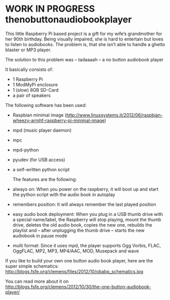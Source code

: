 WORK IN PROGRESS
thenobuttonaudiobookplayer
===========================

This little Raspberry Pi based project is a gift for my wife’s grandmother for her 90th birthday. Being visually impaired, she is hard to entertain but loves to listen to audiobooks. The problem is, that she isn’t able to handle a ghetto blaster or MP3 player.  
  
The solution to this problem was – tadaaaah – a no button audiobook player  
  
It basically consists of:  
  
* 1 Raspberry Pi
* 1 ModMyPi enclosure
* 1 (slow) 8GB SD-Card
* a pair of speakers
  
The following software has been used:  
  
* Raspbian minimal image (http://www.linuxsystems.it/2012/06/raspbian-wheezy-armhf-raspberry-pi-minimal-image)
* mpd (music player daemon)
* mpc
* mpd-python
* pyudev (for USB access)
* a self-written python script
  
  The features are the following:
 
* always on: When you power on the raspberry, it will boot up and start the python script with the audio book in autoplay
* remembers position: It will always remember the last played position
* easy audio book deployment: When you plug in a USB thumb drive with a special name/label, the Raspberry will stop playing, mount the thumb drive, deletes the old audio book, copies the new one, rebuilds the playlist and – after unplugging the thumb drive – starts the new audiobook in pause mode
* multi format: Since it uses mpd, the player supports  Ogg Vorbis, FLAC, OggFLAC, MP2, MP3, MP4/AAC, MOD, Musepack and wave
  
If you like to build your own one button audio book player, here are the super simple schematics:
http://blogs.fsfe.org/clemens/files/2012/10/obabp_schematics.jpg  
  
You can read more about it on http://blogs.fsfe.org/clemens/2012/10/30/the-one-button-audiobook-player/  

